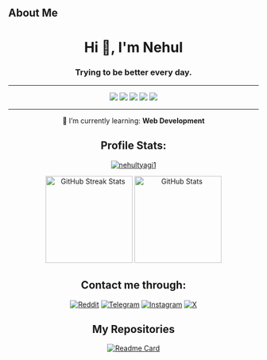 ## About Me

<div align="center">
 <h1>Hi 👋, I'm Nehul</h1>
 <h3>Trying to be better every day.</h3>
</div>


<p align="center"> </p>

---

<div align='center'>
 <a href="https://www.python.org" target="_blank" rel="noreferrer"><img src="https://img.shields.io/badge/Python-black?logo=python"></a>
 <a href="https://pandas.pydata.org/" target="_blank" rel="noreferrer"><img src="https://img.shields.io/badge/Pandas-black?logo=pandas"></a>
 <a href="https://www.mysql.com/" target="_blank" rel="noreferrer"><img src="https://img.shields.io/badge/MySQL-black?logo=mysql"></a>
 <a href="https://www.w3.org/html/" target="_blank" rel="noreferrer"><img src="https://img.shields.io/badge/HTML5-black?logo=html5"></a>
 <a href="https://www.photoshop.com/en" target="_blank" rel="noreferrer"><img src="https://img.shields.io/badge/Adobe_Photoshop-black?logo=adobephotoshop"></a>
 
 ---
 🌱 I’m currently learning: **Web Development**

</div>

<div align = "center">

 ## Profile Stats:
 <a href="https://github.com/nehultyagi1" target="_blank" rel="noreferrer"> <img src="https://komarev.com/ghpvc/?username=nehultyagi1&label=Profile%20views&color=0e75b6&style=flat" alt="nehultyagi1" /></a>
 
 <a herf="https://github.com/nehultyagi1"><img src="https://github-readme-streak-stats.herokuapp.com/?user=nehultyagi1&theme=ambient_gradient" height="175" alt="GitHub Streak Stats"></a>
 <a herf="https://github.com/nehultyagi1"><img src="https://github-readme-stats.vercel.app/api?username=nehultyagi1&show_icons=true&locale=en&rank_icon=github&include_all_commits=true&count_private=true&theme=ambient_gradient" height="175" alt="GitHub Stats"></a>
</div>


<div align="center">
 
 ## Contact me through:
 <p align="center">
  <a href="https://reddit.com/u/nehultyagi1" target="blank"><img src="https://img.shields.io/badge/u/nehultyagi1-fa937d?logo=reddit&style=for-the-badge" alt="Reddit" /></a>
  <a href="https://t.me/nehultyagi1" target="blank"><img src="https://img.shields.io/badge/@nehultyagi1-lightblue?logo=telegram&style=for-the-badge" alt="Telegram" /></a>
  <a href="https://instagram.com/nehultyagi1" target="blank"><img src="https://img.shields.io/badge/@nehultyagi1-pink?logo=instagram&style=for-the-badge" alt="Instagram" /></a>
  <a href="https://twitter.com/intent/follow?screen_name=iamnehul" target="blank"><img src="https://img.shields.io/badge/@iamnehul-grey?logo=x&style=for-the-badge" alt="X" /></a>
 </p>
</div>

<div align="center">
 
## My Repositories
 [![Readme Card](https://github-readme-stats.vercel.app/api/pin/?username=nehultyagi1&repo=Intel-7260-WiFi-Bluetooth-Driver&theme=ambient_gradient)](https://github.com/nehultyagi1/Intel-7260-WiFi-Bluetooth-Driver)
</div>

<!--

#IGNORE
transparent&text_color=ffffff
> Just a learner 😅

<h3 align="left">Connect with me:</h3>
<p align="left">
<a href="https://twitter.com/iamnehul" target="blank"><img align="center" src="https://raw.githubusercontent.com/rahuldkjain/github-profile-readme-generator/master/src/images/icons/Social/twitter.svg" alt="iamnhul" height="30" width="40" /></a>
<a href="https://instagram.com/nehultyagi1" target="blank"><img align="center" src="https://raw.githubusercontent.com/rahuldkjain/github-profile-readme-generator/master/src/images/icons/Social/instagram.svg" alt="nehultyagi1" height="30" width="40" /></a>
</p>


<h3 align="left">Languages and Tools:</h3>
<p align="left"> <a href="https://www.w3.org/html/" target="_blank" rel="noreferrer"> <img src="https://raw.githubusercontent.com/devicons/devicon/master/icons/html5/html5-original-wordmark.svg" alt="html5" width="40" height="40"/> </a> <a href="https://www.mysql.com/" target="_blank" rel="noreferrer"> <img src="https://raw.githubusercontent.com/devicons/devicon/master/icons/mysql/mysql-original-wordmark.svg" alt="mysql" width="40" height="40"/> </a> <a href="https://pandas.pydata.org/" target="_blank" rel="noreferrer"> <img src="https://raw.githubusercontent.com/devicons/devicon/2ae2a900d2f041da66e950e4d48052658d850630/icons/pandas/pandas-original.svg" alt="pandas" width="40" height="40"/> </a> <a href="https://www.photoshop.com/en" target="_blank" rel="noreferrer"> <img src="https://raw.githubusercontent.com/devicons/devicon/master/icons/photoshop/photoshop-line.svg" alt="photoshop" width="40" height="40"/> </a> <a href="https://www.python.org" target="_blank" rel="noreferrer"> <img src="https://raw.githubusercontent.com/devicons/devicon/master/icons/python/python-original.svg" alt="python" width="40" height="40"/> </a> </p>


[![Readme Card](https://github-readme-stats.vercel.app/api/pin/?username=nehultyagi1&repo=Intel-7260-WiFi-Bluetooth-Driver&theme=transparent&text_color=ffffff)](https://github.com/nehultyagi1/Intel-7260-WiFi-Bluetooth-Driver)


<p><img align="left" src="https://github-readme-stats.vercel.app/api/top-langs?username=nehultyagi1&show_icons=true&locale=en&layout=compact" alt="nehultyagi1" /></p>

<p>&nbsp;<img align="center" src="https://github-readme-stats.vercel.app/api?username=nehultyagi1&show_icons=true&locale=en" alt="nehultyagi1" /></p>

<p><img align="center" src="https://github-readme-streak-stats.herokuapp.com/?user=nehultyagi1&" alt="nehultyagi1" /></p>

<p align="left"> <a href="https://github.com/ryo-ma/github-profile-trophy"><img src="https://github-profile-trophy.vercel.app/?username=nehultyagi1" alt="nehultyagi1" /></a> </p>

<details>
<summary>My top THINGS-TO-RANK</summary>

YOUR TABLE

</details>

<picture>
 <source media="(prefers-color-scheme: dark)" srcset="https://blog.entheosweb.com/wp-content/uploads/2020/09/dark_mode_icons.jpg">
 <source media="(prefers-color-scheme: light)" srcset="https://blog.entheosweb.com/wp-content/uploads/2020/09/dark_mode_icons.jpg">
 <img alt="YOUR-ALT-TEXT" src="YOUR-DEFAULT-IMAGE">
</picture>

| Rank | THING-TO-RANK |
|-----:|---------------|
|     1|               |
|     2|               |
|     3|               |


**nehultyagi1/nehultyagi1** is a ✨ _special_ ✨ repository because its `README.md` (this file) appears on your GitHub profile.

Here are some ideas to get you started:

- 🔭 I’m currently working on ...
- 🌱 I’m currently learning ...
- 👯 I’m looking to collaborate on ...
- 🤔 I’m looking for help with ...
- 💬 Ask me about ...
- 📫 How to reach me: ...
- 😄 Pronouns: ...
- ⚡ Fun fact: ...
-->

